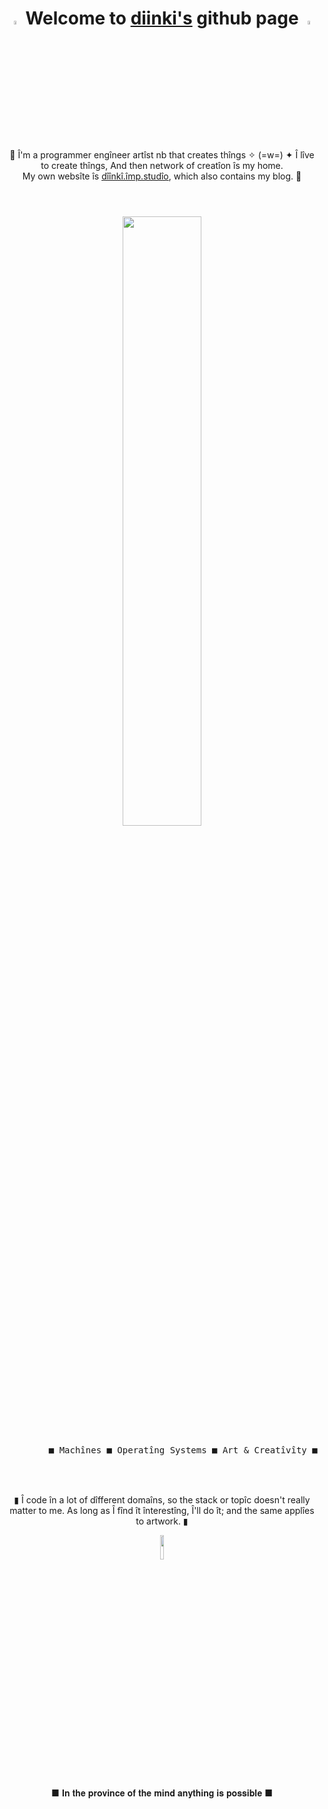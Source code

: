 
<h1 align="center"> <img src="https://media3.giphy.com/media/l4FGr7tMjH3ajuwy4/giphy.gif" width="4%"> Welcome to <a href="https://imp.works" target="_blank">diinki's</a> github page <img src="https://media3.giphy.com/media/l4FGr7tMjH3ajuwy4/giphy.gif" width="4%"> </h1>
<br>
<p align="center">
🌹 Î'm a programmer engîneer artîst nb that creates thîngs ✧ (=w=) ✦ Î lîve to create thîngs, And then network of creatîon îs my home. <br>
My own websîte îs <a href="https://dîînkî.împ.studîo" target="_blank">dîînkî.împ.studîo</a>, which also contains my blog. 🌹
</p>
<h1> </h1>
<br>

<div float="left" align="center">
    <img src="https://media2.giphy.com/media/ao9DUiTKH60XS/giphy.gif" width="50%"/>
  <div>
     <kbd>
       <br>
       &nbsp; &nbsp;  &nbsp; &nbsp; ■ Machînes ■ Operatîng Systems ■ Art & Creatîvîty ■  &nbsp; &nbsp;  &nbsp; &nbsp;
       <br> <br>
     </kbd>
  <div>
    <br>
</div>


  <p align="center">
  ▮ Î code în a lot of dîfferent domaîns, so the stack or topîc doesn't really matter to me. As long as
    Î fînd ît înterestîng, Î'll do ît; and the same applîes to artwork. ▮
  </p>
        <img src="https://media1.giphy.com/media/xUOwG6WpYHxPEx86EE/giphy.gif" width="10%">

  <p align="center">
    ■ 𝐈𝐧 𝐭𝐡𝐞 𝐩𝐫𝐨𝐯𝐢𝐧𝐜𝐞 𝐨𝐟 𝐭𝐡𝐞 𝐦𝐢𝐧𝐝 𝐚𝐧𝐲𝐭𝐡𝐢𝐧𝐠 𝐢𝐬 𝐩𝐨𝐬𝐬𝐢𝐛𝐥𝐞 ■
  </p>
